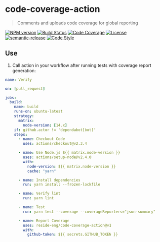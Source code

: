 # code-coverage-action

> Comments and uploads code coverage for global reporting

[![NPM version][npm-image]][npm-url]
[![Build Status][build-status-image]][build-status-url]
[![Code Coverage][coverage-image]][coverage-url]
[![License][license-image]][license-url]
[![semantic-release][semantic-release-icon]][semantic-release-url]
[![Code Style][code-style-image]][code-style-url]

## Use

1. Call action in your workflow after running tests with coverage report generation:

```yml
name: Verify

on: [pull_request]

jobs:
  build:
    name: build
    runs-on: ubuntu-latest
    strategy:
      matrix:
        node-version: [14.x]
    if: github.actor != 'dependabot[bot]'
    steps:
      - name: Checkout Code
        uses: actions/checkout@v2.3.4

      - name: Use Node.js ${{ matrix.node-version }}
        uses: actions/setup-node@v2.4.0
        with:
          node-version: ${{ matrix.node-version }}
          cache: "yarn"

      - name: Install dependencies
        run: yarn install --frozen-lockfile

      - name: Verify lint
        run: yarn lint

      - name: Test
        run: yarn test --coverage --coverageReporters="json-summary"

      - name: Report Coverage
        uses: reside-eng/code-coverage-action@v1
        with:
          github-token: ${{ secrets.GITHUB_TOKEN }}
```

[npm-image]: https://img.shields.io/npm/v/@side/code-coverage-action.svg?style=flat-square
[npm-url]: https://npmjs.org/package/@side/code-coverage-action
[build-status-image]: https://img.shields.io/github/workflow/status/reside-eng/code-coverage-action/Publish?style=flat-square
[build-status-url]: https://github.com/reside-eng/code-coverage-action/actions
[coverage-image]: https://img.shields.io/codecov/c/github/reside-eng/code-coverage-action.svg?style=flat-square
[coverage-url]: https://codecov.io/gh/reside-eng/code-coverage-action
[license-image]: https://img.shields.io/npm/l/@side/code-coverage-action.svg?style=flat-square
[license-url]: https://github.com/reside-eng/code-coverage-action/blob/main/LICENSE
[code-style-image]: https://img.shields.io/badge/code%20style-airbnb-blue.svg?style=flat-square
[code-style-url]: https://github.com/airbnb/javascript
[semantic-release-icon]: https://img.shields.io/badge/%20%20%F0%9F%93%A6%F0%9F%9A%80-semantic--release-e10079.svg?style=flat-square
[semantic-release-url]: https://github.com/semantic-release/semantic-release
